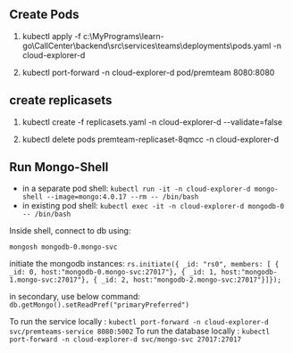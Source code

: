 ## Create Pods

1. kubectl apply -f c:\MyPrograms\learn-go\CallCenter\backend\src\services\teams\deployments\pods.yaml -n cloud-explorer-d

2. kubectl port-forward -n cloud-explorer-d pod/premteam 8080:8080

## create replicasets

1. kubectl create -f replicasets.yaml -n cloud-explorer-d --validate=false

2. kubectl delete pods premteam-replicaset-8qmcc -n cloud-explorer-d

## Run Mongo-Shell

- in a separate pod shell: `kubectl run -it -n cloud-explorer-d mongo-shell --image=mongo:4.0.17 --rm -- /bin/bash`
- in existing pod shell: `kubectl exec -it -n cloud-explorer-d mongodb-0  -- /bin/bash`

Inside shell, connect to db using:

`mongosh mongodb-0.mongo-svc`

initiate the mongodb instances:
`rs.initiate({ _id: "rs0", members: [ { _id: 0, host:"mongodb-0.mongo-svc:27017"}, { _id: 1, host:"mongodb-1.mongo-svc:27017"}, { _id: 2, host:"mongodb-2.mongo-svc:27017"}]});`

in secondary, use below command:
`db.getMongo().setReadPref("primaryPreferred")`

To run the service locally  : `kubectl port-forward -n cloud-explorer-d svc/premteams-service 8080:5002`
To run the database locally : `kubectl port-forward -n cloud-explorer-d svc/mongo-svc 27017:27017`

